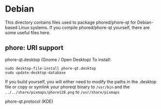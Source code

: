 
Debian
====================
This directory contains files used to package phored/phore-qt
for Debian-based Linux systems. If you compile phored/phore-qt yourself, there are some useful files here.

## phore: URI support ##


phore-qt.desktop  (Gnome / Open Desktop)
To install:

	sudo desktop-file-install phore-qt.desktop
	sudo update-desktop-database

If you build yourself, you will either need to modify the paths in
the .desktop file or copy or symlink your phoreqt binary to `/usr/bin`
and the `../../share/pixmaps/phore128.png` to `/usr/share/pixmaps`

phore-qt.protocol (KDE)

